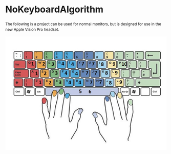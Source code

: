 # NoKeyboardAlgorithm
<small>The following is a project can be used for normal monitors, but is designed for use in the new Apple Vision Pro headset.</small>

![Keyboard](SmallKeyboard/images/keyboardImage.jpg)
